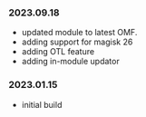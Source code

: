 ### 2023.09.18
- updated module to latest OMF.
- adding support for magisk 26
- adding OTL feature
- adding in-module updator

### 2023.01.15
- initial build 